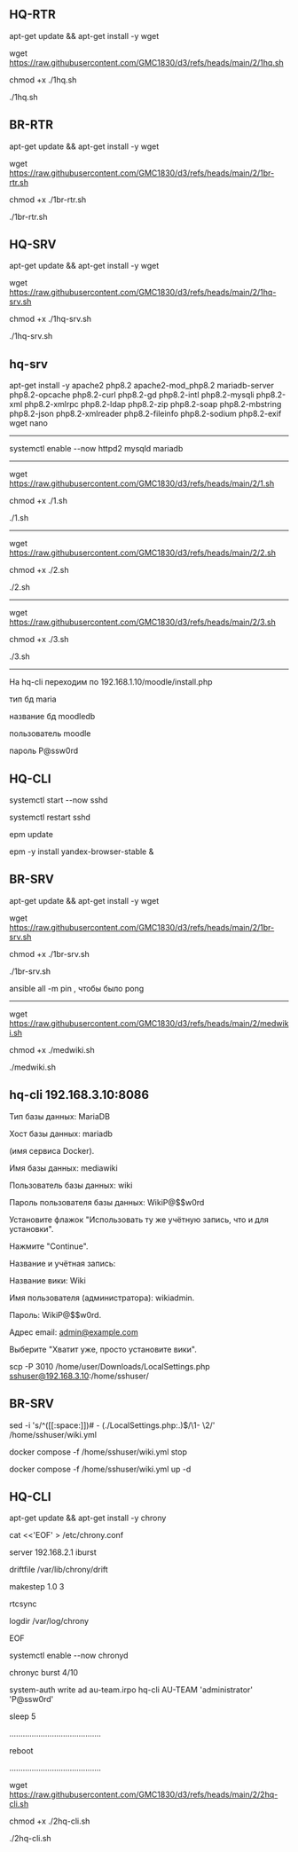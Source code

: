 ## HQ-RTR
apt-get update && apt-get install -y wget

wget https://raw.githubusercontent.com/GMC1830/d3/refs/heads/main/2/1hq.sh

chmod +x ./1hq.sh

./1hq.sh

## BR-RTR

apt-get update && apt-get install -y wget

wget https://raw.githubusercontent.com/GMC1830/d3/refs/heads/main/2/1br-rtr.sh

chmod +x ./1br-rtr.sh

./1br-rtr.sh

## HQ-SRV

apt-get update && apt-get install -y wget

wget https://raw.githubusercontent.com/GMC1830/d3/refs/heads/main/2/1hq-srv.sh

chmod +x ./1hq-srv.sh

./1hq-srv.sh

##  hq-srv

apt-get install -y apache2 php8.2 apache2-mod_php8.2 mariadb-server php8.2-opcache php8.2-curl php8.2-gd php8.2-intl php8.2-mysqli php8.2-xml php8.2-xmlrpc php8.2-ldap php8.2-zip php8.2-soap php8.2-mbstring php8.2-json php8.2-xmlreader php8.2-fileinfo php8.2-sodium php8.2-exif wget nano

-------------------------------------------------------------------------------------

systemctl enable --now httpd2 mysqld mariadb

-------------------------------------------------------------------------------------

wget https://raw.githubusercontent.com/GMC1830/d3/refs/heads/main/2/1.sh

chmod +x ./1.sh

./1.sh

-------------------------------------------------------------------------------------

wget https://raw.githubusercontent.com/GMC1830/d3/refs/heads/main/2/2.sh

chmod +x ./2.sh

./2.sh

-------------------------------------------------------------------------------------

wget https://raw.githubusercontent.com/GMC1830/d3/refs/heads/main/2/3.sh

chmod +x ./3.sh

./3.sh

-------------------------------------------------------------------------------------

На hq-cli переходим по 192.168.1.10/moodle/install.php

тип бд maria

название бд moodledb

пользователь moodle

пароль P@ssw0rd

## HQ-CLI

systemctl start --now sshd

systemctl restart sshd

epm update

epm -y install yandex-browser-stable &

## BR-SRV

apt-get update && apt-get install -y wget

wget https://raw.githubusercontent.com/GMC1830/d3/refs/heads/main/2/1br-srv.sh

chmod +x ./1br-srv.sh

./1br-srv.sh


ansible all -m pin  , чтобы было pong


-------------------------------------------------------------------------------------------------------

wget https://raw.githubusercontent.com/GMC1830/d3/refs/heads/main/2/medwiki.sh

chmod +x ./medwiki.sh

./medwiki.sh

## hq-cli 192.168.3.10:8086

Тип базы данных: MariaDB

Хост базы данных: mariadb

(имя сервиса Docker).

Имя базы данных: mediawiki

Пользователь базы данных: wiki

Пароль пользователя базы данных: WikiP@$$w0rd

Установите флажок "Использовать ту же учётную запись, что и для установки".

Нажмите "Continue".

Название и учётная запись:

Название вики: Wiki

Имя пользователя (администратора): wikiadmin.

Пароль: WikiP@$$w0rd.

Адрес email: admin@example.com

Выберите "Хватит уже, просто установите вики".

scp -P 3010 /home/user/Downloads/LocalSettings.php sshuser@192.168.3.10:/home/sshuser/

## BR-SRV

sed -i 's/^([[:space:]])# - (./LocalSettings.php:.)$/\1- \2/' /home/sshuser/wiki.yml

docker compose -f /home/sshuser/wiki.yml stop

docker compose -f /home/sshuser/wiki.yml up -d

## HQ-CLI

apt-get update && apt-get install -y chrony

cat <<'EOF' > /etc/chrony.conf

server 192.168.2.1 iburst

driftfile /var/lib/chrony/drift

makestep 1.0 3

rtcsync

logdir /var/log/chrony

EOF

systemctl enable --now chronyd

chronyc burst 4/10

system-auth write ad au-team.irpo hq-cli AU-TEAM 'administrator' 'P@ssw0rd'

sleep 5

.........................................

reboot

.........................................

wget https://raw.githubusercontent.com/GMC1830/d3/refs/heads/main/2/2hq-cli.sh

chmod +x ./2hq-cli.sh

./2hq-cli.sh

